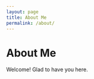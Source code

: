 ```yaml
---
layout: page
title: About Me
permalink: /about/
---
```


# About Me

Welcome! Glad to have you here.
